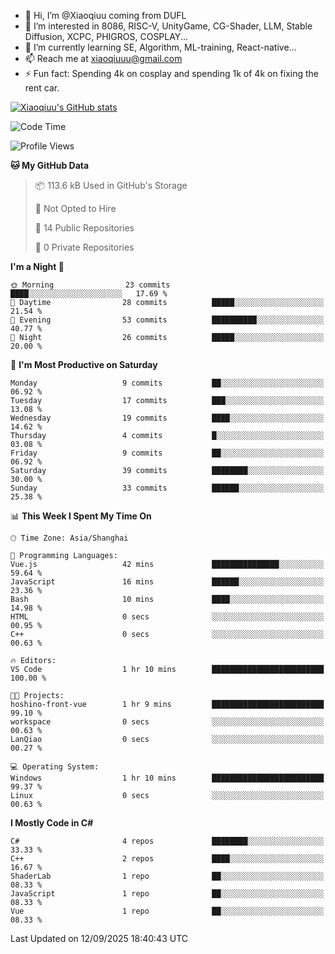 - 👋 Hi, I’m @Xiaoqiuu coming from DUFL
- 👀 I’m interested in 8086, RISC-V, UnityGame, CG-Shader, LLM, Stable Diffusion, XCPC, PHIGROS, COSPLAY...
- 🌱 I’m currently learning SE, Algorithm, ML-training, React-native...
- 📫 Reach me at xiaoqiuuu@gmail.com
- ⚡ Fun fact: Spending 4k on cosplay and spending 1k of 4k on fixing the rent car.

<!---
Xiaoqiuu/Xiaoqiuu is a ✨ special ✨ repository because its `README.md` (this file) appears on your GitHub profile.
You can click the Preview link to take a look at your changes.
--->

[![Xiaoqiuu's GitHub stats](https://github-readme-stats.vercel.app/api?username=Xiaoqiuu)](https://github.com/anuraghazra/github-readme-stats)


<!--START_SECTION:waka-->
![Code Time](http://img.shields.io/badge/Code%20Time-135%20hrs%2022%20mins-blue)

![Profile Views](http://img.shields.io/badge/Profile%20Views-15-blue)

**🐱 My GitHub Data** 

> 📦 113.6 kB Used in GitHub's Storage 
 > 
> 🚫 Not Opted to Hire
 > 
> 📜 14 Public Repositories 
 > 
> 🔑 0 Private Repositories 
 > 
**I'm a Night 🦉** 

```text
🌞 Morning                23 commits          ████░░░░░░░░░░░░░░░░░░░░░   17.69 % 
🌆 Daytime                28 commits          █████░░░░░░░░░░░░░░░░░░░░   21.54 % 
🌃 Evening                53 commits          ██████████░░░░░░░░░░░░░░░   40.77 % 
🌙 Night                  26 commits          █████░░░░░░░░░░░░░░░░░░░░   20.00 % 
```
📅 **I'm Most Productive on Saturday** 

```text
Monday                   9 commits           ██░░░░░░░░░░░░░░░░░░░░░░░   06.92 % 
Tuesday                  17 commits          ███░░░░░░░░░░░░░░░░░░░░░░   13.08 % 
Wednesday                19 commits          ████░░░░░░░░░░░░░░░░░░░░░   14.62 % 
Thursday                 4 commits           █░░░░░░░░░░░░░░░░░░░░░░░░   03.08 % 
Friday                   9 commits           ██░░░░░░░░░░░░░░░░░░░░░░░   06.92 % 
Saturday                 39 commits          ████████░░░░░░░░░░░░░░░░░   30.00 % 
Sunday                   33 commits          ██████░░░░░░░░░░░░░░░░░░░   25.38 % 
```


📊 **This Week I Spent My Time On** 

```text
🕑︎ Time Zone: Asia/Shanghai

💬 Programming Languages: 
Vue.js                   42 mins             ███████████████░░░░░░░░░░   59.64 % 
JavaScript               16 mins             ██████░░░░░░░░░░░░░░░░░░░   23.36 % 
Bash                     10 mins             ████░░░░░░░░░░░░░░░░░░░░░   14.98 % 
HTML                     0 secs              ░░░░░░░░░░░░░░░░░░░░░░░░░   00.95 % 
C++                      0 secs              ░░░░░░░░░░░░░░░░░░░░░░░░░   00.63 % 

🔥 Editors: 
VS Code                  1 hr 10 mins        █████████████████████████   100.00 % 

🐱‍💻 Projects: 
hoshino-front-vue        1 hr 9 mins         █████████████████████████   99.10 % 
workspace                0 secs              ░░░░░░░░░░░░░░░░░░░░░░░░░   00.63 % 
LanQiao                  0 secs              ░░░░░░░░░░░░░░░░░░░░░░░░░   00.27 % 

💻 Operating System: 
Windows                  1 hr 10 mins        █████████████████████████   99.37 % 
Linux                    0 secs              ░░░░░░░░░░░░░░░░░░░░░░░░░   00.63 % 
```

**I Mostly Code in C#** 

```text
C#                       4 repos             ████████░░░░░░░░░░░░░░░░░   33.33 % 
C++                      2 repos             ████░░░░░░░░░░░░░░░░░░░░░   16.67 % 
ShaderLab                1 repo              ██░░░░░░░░░░░░░░░░░░░░░░░   08.33 % 
JavaScript               1 repo              ██░░░░░░░░░░░░░░░░░░░░░░░   08.33 % 
Vue                      1 repo              ██░░░░░░░░░░░░░░░░░░░░░░░   08.33 % 
```




 Last Updated on 12/09/2025 18:40:43 UTC
<!--END_SECTION:waka-->
